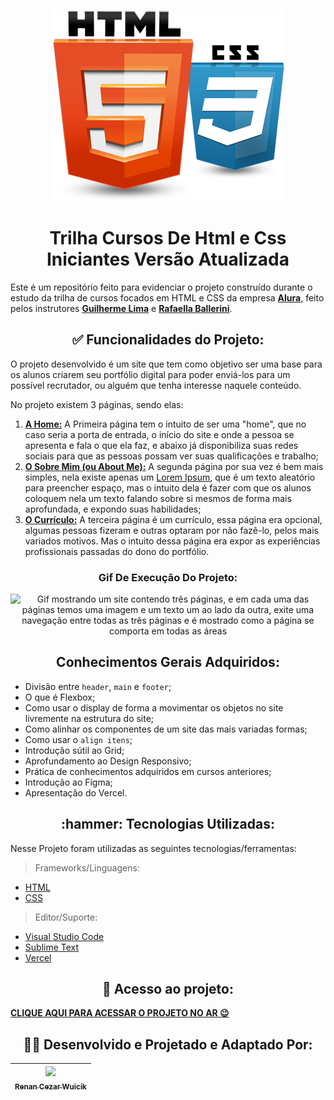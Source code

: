 <p align="center">
<img src="assets/imagemReadMe.png">
</p>

<h1 align="center">
Trilha Cursos De Html e Css Iniciantes Versão Atualizada
</h1>

Este é um repositório feito para evidenciar o projeto construído durante o estudo da trilha de cursos focados em HTML e CSS da empresa [**Alura**](https://alura.com.br), feito pelos instrutores [**Guilherme Lima**](https://www.linkedin.com/in/guilherme-lima-458925178/) e [**Rafaella Ballerini**](https://beacons.ai/rafaballerini).

<h2 align="center">
&#9989; Funcionalidades do Projeto:
</h2>

O projeto desenvolvido é um site que tem como objetivo ser uma base para os alunos criarem seu portfólio digital para poder enviá-los para um possível recrutador, ou alguém que tenha interesse naquele conteúdo.

No projeto existem 3 páginas, sendo elas:
1. [**A Home:**](https://cursos-html-css-iniciante-portfolio.vercel.app/index.html) A Primeira página tem o intuito de ser uma "home", que no caso seria a porta de entrada, o início do site e onde a pessoa se apresenta e fala o que ela faz, e abaixo já disponibiliza suas redes sociais para que as pessoas possam ver suas qualificações e trabalho;
2. [**O Sobre Mim (ou About Me):**](https://cursos-html-css-iniciante-portfolio.vercel.app/aboutme.html) A segunda página por sua vez é bem mais simples, nela existe apenas um [Lorem Ipsum](https://pt.wikipedia.org/wiki/Lorem_ipsum), que é um texto aleatório para preencher espaço, mas o intuito dela é fazer com que os alunos coloquem nela um texto falando sobre si mesmos de forma mais aprofundada, e expondo suas habilidades;
3. [**O Currículo:**](https://cursos-html-css-iniciante-portfolio.vercel.app/curriculo.html) A terceira página é um currículo, essa página era opcional, algumas pessoas fizeram e outras optaram por não fazê-lo, pelos mais variados motivos. Mas o intuito dessa página era expor as experiências profissionais passadas do dono do portfólio.

<h3 align="center">
Gif De Execução Do Projeto:
</h3>

<p align="center">
  <img src="assets/Animação7.gif" Alt="Gif mostrando um site contendo três páginas, e em cada uma das páginas temos uma imagem e um texto um ao lado da outra, exite uma navegação entre todas as três páginas e é mostrado como a página se comporta em todas as áreas">
</p>

<h2 align="center">
Conhecimentos Gerais Adquiridos:
</h2>

- Divisão entre ``header``, ``main`` e ``footer``;
- O que é Flexbox;
- Como usar o display de forma a movimentar os objetos no site livremente na estrutura do site;
- Como alinhar os componentes de um site das mais variadas formas;
- Como usar o ``align itens``;
- Introdução sútil ao Grid;
- Aprofundamento ao Design Responsivo;
- Prática de conhecimentos adquiridos em cursos anteriores;
- Introdução ao Figma;
- Apresentação do Vercel.

<h2 align="center">
:hammer: Tecnologias Utilizadas:
</h2>

Nesse Projeto foram utilizadas as seguintes tecnologias/ferramentas:

> Frameworks/Linguagens:
- [HTML](https://www.w3schools.com/html/default.asp)
- [CSS](https://www.w3schools.com/css/default.asp)

> Editor/Suporte:
- [Visual Studio Code](https://code.visualstudio.com)
- [Sublime Text](https://www.sublimetext.com/)
- [Vercel](https://vercel.com/)

<h2 align="center">
📁 Acesso ao projeto:
</h2>

[**CLIQUE AQUI PARA ACESSAR O PROJETO NO AR 😉**](https://cursos-html-css-iniciante-portfolio.vercel.app/)

<h2 align="center">
👨‍💻 Desenvolvido e Projetado e Adaptado Por:
</h2>

| [<img src="https://user-images.githubusercontent.com/113643260/215874132-f00f132b-749d-4ab4-ba50-1c7699784659.jpg" width=115><br><sub>Renan Cezar Wuicik</sub>](https://github.com/RenanWuicik7) |
| :---: |
